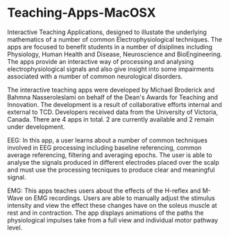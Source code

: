 # Teaching-Apps-MacOSX

Interactive Teaching Applications, designed to illustate the underlying mathematics of a number of common Electrophysiological techniques. The apps are focused to benefit students in a number of disiplines including Physiology, Human Health and Disease, Neuroscience and BioEngineering. The apps provide an interactive way of processing and analysing electrophysiological signals and also give insight into some  impairments associated with a number of common neurological disorders. 

The interactive teaching apps were developed by Michael Broderick and Bahmna Nasseroleslami on behalf of the Dean's Awards for Teaching and Innovation. The development is a result of collaborative efforts internal and external to TCD. Developers received data from the University of Victoria, Canada. There are 4 apps in total. 2 are currently available and 2 remain under development.

EEG: In this app, a user learns about a number of common techniques involved in EEG processing including baseline referencing, common average referencing, filtering and averaging epochs. The user is able to analyse the signals produced in different electrodes placed over the scalp and must use the processing tecniques to produce clear and meaningful signal. 

EMG: This apps teaches users about the effects of the H-reflex and M-Wave on EMG recordings. Users are able to manually adjust the stimulus intensity and view the effect these changes have on the soleus muscle at rest and in contraction. The app displays animations of the paths the physiological impulses take from a full view and individual motor pathway level. 